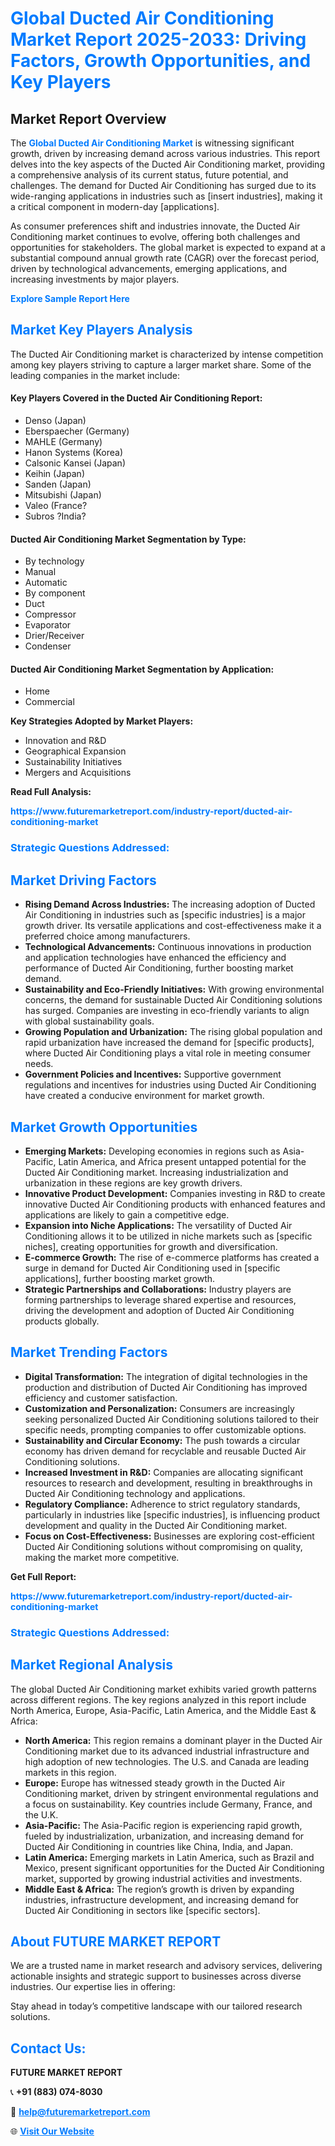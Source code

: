<h1 style="color: #007BFF;">Global Ducted Air Conditioning Market Report 2025-2033: Driving Factors, Growth Opportunities, and Key Players</h1>

<section id="overview">
<h2>Market Report Overview</h2>
<p>The <a href="https://www.futuremarketreport.com/industry-report/ducted-air-conditioning-market" style="color: #007BFF; text-decoration: none;"><strong>Global Ducted Air Conditioning Market</strong></a> is witnessing significant growth, driven by increasing demand across various industries. This report delves into the key aspects of the Ducted Air Conditioning market, providing a comprehensive analysis of its current status, future potential, and challenges. The demand for Ducted Air Conditioning has surged due to its wide-ranging applications in industries such as [insert industries], making it a critical component in modern-day [applications].</p>
<p>As consumer preferences shift and industries innovate, the Ducted Air Conditioning market continues to evolve, offering both challenges and opportunities for stakeholders. The global market is expected to expand at a substantial compound annual growth rate (CAGR) over the forecast period, driven by technological advancements, emerging applications, and increasing investments by major players.</p>
</section>

<section id="overview">
<p><a href="https://www.futuremarketreport.com/request-sample/reportId=108118" style="color: #007BFF; text-decoration: none;"><strong>Explore Sample Report Here</strong></a></p>
</section>

<section id="key-players">
<h2 style="color: #007BFF;">Market Key Players Analysis</h2>
<p>The Ducted Air Conditioning market is characterized by intense competition among key players striving to capture a larger market share. Some of the leading companies in the market include:</p>
<h4>Key Players Covered in the Ducted Air Conditioning Report:</h4>
<ul><li>Denso (Japan)</li><li>Eberspaecher (Germany)</li><li>MAHLE (Germany)</li><li>Hanon Systems (Korea)</li><li>Calsonic Kansei (Japan)</li><li>Keihin (Japan)</li><li>Sanden (Japan)</li><li>Mitsubishi (Japan)</li><li>Valeo (France?</li><li>Subros ?India?</li></ul>
<h4>Ducted Air Conditioning Market Segmentation by Type:</h4>
<ul><li>By technology</li><li>Manual</li><li>Automatic</li><li>By component</li><li>Duct</li><li>Compressor</li><li>Evaporator</li><li>Drier/Receiver</li><li>Condenser</li></ul>

<h4>Ducted Air Conditioning Market Segmentation by Application:</h4>
<ul><li>Home</li><li>Commercial</li></ul>
<p><strong>Key Strategies Adopted by Market Players:</strong></p>
<ul>
<li>Innovation and R&D</li>
<li>Geographical Expansion</li>
<li>Sustainability Initiatives</li>
<li>Mergers and Acquisitions</li>
</ul>
</section>

<section>
<p><strong>Read Full Analysis: </strong></p><a href="https://www.futuremarketreport.com/industry-report/ducted-air-conditioning-market" style="color: #007BFF; text-decoration: none;"><strong>https://www.futuremarketreport.com/industry-report/ducted-air-conditioning-market</strong></a>
<h3 style="color: #007BFF;">Strategic Questions Addressed:</h3>
</section>

<section id="driving-factors">
<h2 style="color: #007BFF;">Market Driving Factors</h2>
<ul>
<li><strong>Rising Demand Across Industries:</strong> The increasing adoption of Ducted Air Conditioning in industries such as [specific industries] is a major growth driver. Its versatile applications and cost-effectiveness make it a preferred choice among manufacturers.</li>
<li><strong>Technological Advancements:</strong> Continuous innovations in production and application technologies have enhanced the efficiency and performance of Ducted Air Conditioning, further boosting market demand.</li>
<li><strong>Sustainability and Eco-Friendly Initiatives:</strong> With growing environmental concerns, the demand for sustainable Ducted Air Conditioning solutions has surged. Companies are investing in eco-friendly variants to align with global sustainability goals.</li>
<li><strong>Growing Population and Urbanization:</strong> The rising global population and rapid urbanization have increased the demand for [specific products], where Ducted Air Conditioning plays a vital role in meeting consumer needs.</li>
<li><strong>Government Policies and Incentives:</strong> Supportive government regulations and incentives for industries using Ducted Air Conditioning have created a conducive environment for market growth.</li>
</ul>
</section>

<section id="growth-opportunities">
<h2 style="color: #007BFF;">Market Growth Opportunities</h2>
<ul>
<li><strong>Emerging Markets:</strong> Developing economies in regions such as Asia-Pacific, Latin America, and Africa present untapped potential for the Ducted Air Conditioning market. Increasing industrialization and urbanization in these regions are key growth drivers.</li>
<li><strong>Innovative Product Development:</strong> Companies investing in R&D to create innovative Ducted Air Conditioning products with enhanced features and applications are likely to gain a competitive edge.</li>
<li><strong>Expansion into Niche Applications:</strong> The versatility of Ducted Air Conditioning allows it to be utilized in niche markets such as [specific niches], creating opportunities for growth and diversification.</li>
<li><strong>E-commerce Growth:</strong> The rise of e-commerce platforms has created a surge in demand for Ducted Air Conditioning used in [specific applications], further boosting market growth.</li>
<li><strong>Strategic Partnerships and Collaborations:</strong> Industry players are forming partnerships to leverage shared expertise and resources, driving the development and adoption of Ducted Air Conditioning products globally.</li>
</ul>
</section>

<section id="trending-factors">
<h2 style="color: #007BFF;">Market Trending Factors</h2>
<ul>
<li><strong>Digital Transformation:</strong> The integration of digital technologies in the production and distribution of Ducted Air Conditioning has improved efficiency and customer satisfaction.</li>
<li><strong>Customization and Personalization:</strong> Consumers are increasingly seeking personalized Ducted Air Conditioning solutions tailored to their specific needs, prompting companies to offer customizable options.</li>
<li><strong>Sustainability and Circular Economy:</strong> The push towards a circular economy has driven demand for recyclable and reusable Ducted Air Conditioning solutions.</li>
<li><strong>Increased Investment in R&D:</strong> Companies are allocating significant resources to research and development, resulting in breakthroughs in Ducted Air Conditioning technology and applications.</li>
<li><strong>Regulatory Compliance:</strong> Adherence to strict regulatory standards, particularly in industries like [specific industries], is influencing product development and quality in the Ducted Air Conditioning market.</li>
<li><strong>Focus on Cost-Effectiveness:</strong> Businesses are exploring cost-efficient Ducted Air Conditioning solutions without compromising on quality, making the market more competitive.</li>
</ul>
</section>

<section>
<p><strong>Get Full Report: </strong></p><a href="https://www.futuremarketreport.com/industry-report/ducted-air-conditioning-market" style="color: #007BFF; text-decoration: none;"><strong>https://www.futuremarketreport.com/industry-report/ducted-air-conditioning-market</strong></a>
<h3 style="color: #007BFF;">Strategic Questions Addressed:</h3>
</section>


<section id="regional-analysis">
<h2 style="color: #007BFF;">Market Regional Analysis</h2>
<p>The global Ducted Air Conditioning market exhibits varied growth patterns across different regions. The key regions analyzed in this report include North America, Europe, Asia-Pacific, Latin America, and the Middle East & Africa:</p>
<ul>
<li><strong>North America:</strong> This region remains a dominant player in the Ducted Air Conditioning market due to its advanced industrial infrastructure and high adoption of new technologies. The U.S. and Canada are leading markets in this region.</li>
<li><strong>Europe:</strong> Europe has witnessed steady growth in the Ducted Air Conditioning market, driven by stringent environmental regulations and a focus on sustainability. Key countries include Germany, France, and the U.K.</li>
<li><strong>Asia-Pacific:</strong> The Asia-Pacific region is experiencing rapid growth, fueled by industrialization, urbanization, and increasing demand for Ducted Air Conditioning in countries like China, India, and Japan.</li>
<li><strong>Latin America:</strong> Emerging markets in Latin America, such as Brazil and Mexico, present significant opportunities for the Ducted Air Conditioning market, supported by growing industrial activities and investments.</li>
<li><strong>Middle East & Africa:</strong> The region’s growth is driven by expanding industries, infrastructure development, and increasing demand for Ducted Air Conditioning in sectors like [specific sectors].</li>
</ul>
</section>

<footer>
<h2 style="color: #007BFF;">About FUTURE MARKET REPORT</h2>
<p>We are a trusted name in market research and advisory services, delivering actionable insights and strategic support to businesses across diverse industries. Our expertise lies in offering:</p>

<p>Stay ahead in today’s competitive landscape with our tailored research solutions.</p>

<h2 style="color: #007BFF;">Contact Us:</h2>
<p><strong>FUTURE MARKET REPORT</strong></p>
<p>📞 <strong>+91 (883) 074-8030</strong></p>
<p>📧 <strong><a href="mailto:help@futuremarketreport.com" style="color: #007BFF;">help@futuremarketreport.com</a></strong></p>
<p>🌐 <strong><a href="https://www.futuremarketreport.com/" style="color: #007BFF;">Visit Our Website</a></strong></p>
</footer>